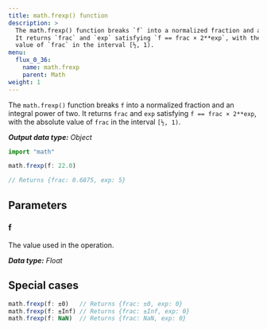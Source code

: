 ```yaml
---
title: math.frexp() function
description: >
  The math.frexp() function breaks `f` into a normalized fraction and an integral power of two.
  It returns `frac` and `exp` satisfying `f == frac × 2**exp`, with the absolute
  value of `frac` in the interval [½, 1).
menu:
  flux_0_36:
    name: math.frexp
    parent: Math
weight: 1
---
```


The `math.frexp()` function breaks `f` into a normalized fraction and an integral power of two.
It returns `frac` and `exp` satisfying `f == frac × 2**exp`, with the absolute value
of `frac` in the interval `[½, 1)`.

_**Output data type:** Object_

```js
import "math"

math.frexp(f: 22.0)

// Returns {frac: 0.6875, exp: 5}
```

## Parameters

### f
The value used in the operation.

_**Data type:** Float_

## Special cases
```js
math.frexp(f: ±0)   // Returns {frac: ±0, exp: 0}
math.frexp(f: ±Inf) // Returns {frac: ±Inf, exp: 0}
math.frexp(f: NaN)  // Returns {frac: NaN, exp: 0}
```
